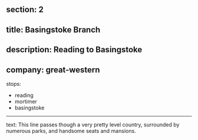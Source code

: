 section: 2
----
title: Basingstoke Branch
----
description: Reading to Basingstoke
----
company: great-western
----
stops:
- reading
- mortimer
- basingstoke
----
text: This line passes though a very pretty level country, surrounded by numerous parks, and handsome seats and mansions.
